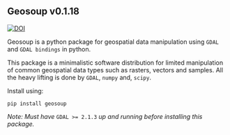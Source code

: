 ## Geosoup v0.1.18

[![DOI](https://zenodo.org/badge/DOI/10.5281/zenodo.3740462.svg)](https://doi.org/10.5281/zenodo.3740462)

Geosoup is a python package for geospatial data manipulation using `GDAL` and `GDAL bindings` in python.

This package is a minimalistic software distribution for limited manipulation of common geospatial data types such as rasters, vectors and samples. All the heavy lifting is done by `GDAL`, `numpy` and, `scipy`. 

Install using:

`pip install geosoup`


_Note: Must have_ `GDAL >= 2.1.3` _up and running before installing this package._
